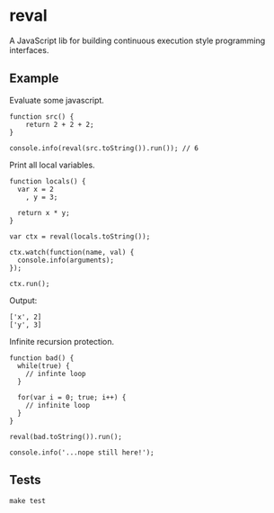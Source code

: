 # reval

A JavaScript lib for building continuous execution style programming interfaces.

## Example

Evaluate some javascript.

    function src() {
    	return 2 + 2 + 2;
    }

    console.info(reval(src.toString()).run()); // 6
    
Print all local variables.

    function locals() {
      var x = 2
        , y = 3;

      return x * y;
    }

    var ctx = reval(locals.toString());

    ctx.watch(function(name, val) {
      console.info(arguments);
    });

    ctx.run();
    
Output:

    ['x', 2]
    ['y', 3]
    
Infinite recursion protection.

    function bad() {
      while(true) {
        // infinte loop
      }
  
      for(var i = 0; true; i++) {
        // infinite loop
      }
    }

    reval(bad.toString()).run();
    
    console.info('...nope still here!');
    
## Tests

    make test